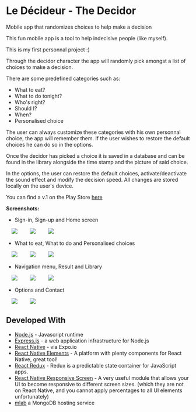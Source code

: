 # Le Décideur - The Decidor
Mobile app that randomizes choices to help make a decision

This fun mobile app is a tool to help indecisive people (like myself).

This is my first personnal project :)

Through the decidor character the app will randomly pick amongst a list of choices to make a decision.

There are some predefined categories such as:

* What to eat?
* What to do tonight?
* Who's right?
* Should I?
* When?
* Personalised choice

The user can always customize these categories with his own personnal choice, the app will remember them. If the user wishes to restore the default choices he can do so in the options.

Once the decidor has picked a choice it is saved in a database and can be found in the library alongside the time stamp and the picture of said choice.

In the options, the user can restore the default choices, activate/deactivate the sound effect and modify the decision speed.
All changes are stored locally on the user's device.

You can find a v.1 on the Play Store [here](https://play.google.com/store/apps/details?id=com.ledecideur&hl=fr)

**Screenshots:**
* Sign-in, Sign-up and Home screen

<p float="left">
  <img src="https://i.ibb.co/S68fCNf/ledecideur-signin.png" hspace="15" />
  <img src="https://i.ibb.co/8c72Sz0/ledecideur-signup.png" hspace="15" /> 
  <img src="https://i.ibb.co/qMz1qFW/ledecideur-home.png" hspace="15" /> 
</p>

* What to eat, What to do and Personalised choices

<p float="left">
  <img src="https://i.ibb.co/cNb9xLL/ledecideur-food.png" hspace="15" />
  <img src="https://i.ibb.co/5KD5KND/ledecideur-activities.png" hspace="15" /> 
  <img src="https://i.ibb.co/HYcyzHd/ledecideur-choices.png" hspace="15" /> 
</p>

* Navigation menu, Result and Library

<p float="left">
  <img src="https://i.ibb.co/X3z7KQp/ledecideur-menu.png" hspace="15" />
  <img src="https://i.ibb.co/rds0ctX/ledecideur-result.png" hspace="15" /> 
  <img src="https://i.ibb.co/bmYQrrb/ledecideur-library.png" hspace="15" /> 
</p>

* Options and Contact

<p float="left">
  <img src="https://i.ibb.co/YX48ppt/ledecideur-options.png" hspace="15" />
  <img src="https://i.ibb.co/K7B6yS6/ledecideru-contactus.png" hspace="15" /> 
</p>


## Developed With

* [Node.js](https://nodejs.org/en/) - Javascript runtime
* [Express.js](https://expressjs.com/fr/) - a web application infrastructure for Node.js
* [React Native](https://facebook.github.io/react-native/) - via Expo.io
* [React Native Elements](https://react-native-training.github.io/react-native-elements/) - A platform with plenty components for React Native, great tool!
* [React Redux](https://github.com/reduxjs/react-redux) - Redux is a predictable state container for JavaScript apps.
* [React Native Responsive Screen](https://www.npmjs.com/package/react-native-responsive-screen) - A very useful module that allows your UI to become responsive to different screen sizes. (which they are not on React Native, and you cannot apply percentages to all UI elements unfortunately)
* [mlab](https://mlab.com/) a MongoDB hosting service






